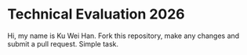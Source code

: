 # Technical Evaluation 2026
Hi, my name is Ku Wei Han.
Fork this repository, make any changes and submit a pull request. Simple task.
